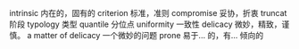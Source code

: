 intrinsic 内在的，固有的
criterion 标准，准则
compromise 妥协，折衷
truncat 阶段
typology 类型
quantile 分位点
uniformity 一致性
delicacy 微妙，精致，谨慎。 a matter of delicacy 一个微妙的问题
prone 易于... 的，有... 倾向的
